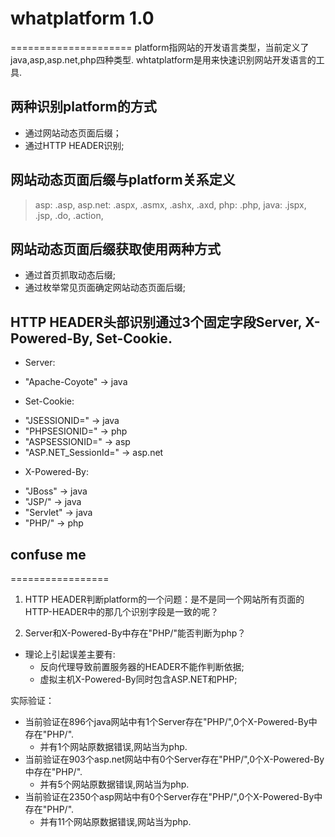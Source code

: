 # whatplatform 1.0
=====================
platform指网站的开发语言类型，当前定义了java,asp,asp.net,php四种类型. whtatplatform是用来快速识别网站开发语言的工具.

## 两种识别platform的方式
* 通过网站动态页面后缀；
* 通过HTTP HEADER识别;

## 网站动态页面后缀与platform关系定义
> asp: .asp,
> asp.net: .aspx, .asmx, .ashx, .axd,
> php: .php,
> java: .jspx, .jsp, .do, .action,

## 网站动态页面后缀获取使用两种方式
* 通过首页抓取动态后缀;
* 通过枚举常见页面确定网站动态页面后缀;

## HTTP HEADER头部识别通过3个固定字段Server, X-Powered-By, Set-Cookie.
* Server:
 - "Apache-Coyote" -> java

* Set-Cookie:
 - "JSESSIONID=" -> java
 - "PHPSESIONID=" -> php
 - "ASPSESSIONID=" -> asp
 - "ASP.NET_SessionId=" -> asp.net

* X-Powered-By:
 - "JBoss" -> java
 - "JSP/" -> java
 - "Servlet" -> java
 - "PHP/" -> php


## confuse me
=================
1) HTTP HEADER判断platform的一个问题：是不是同一个网站所有页面的HTTP-HEADER中的那几个识别字段是一致的呢？

2) Server和X-Powered-By中存在"PHP/"能否判断为php？
* 理论上引起误差主要有:
  - 反向代理导致前置服务器的HEADER不能作判断依据;
  - 虚拟主机X-Powered-By同时包含ASP.NET和PHP;

实际验证：
  - 当前验证在896个java网站中有1个Server存在"PHP/",0个X-Powered-By中存在"PHP/".
    - 并有1个网站原数据错误,网站当为php.
  - 当前验证在903个asp.net网站中有0个Server存在"PHP/",0个X-Powered-By中存在"PHP/".
    - 并有5个网站原数据错误,网站当为php.
  - 当前验证在2350个asp网站中有0个Server存在"PHP/",0个X-Powered-By中存在"PHP/".
    - 并有11个网站原数据错误,网站当为php.
 








